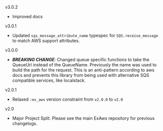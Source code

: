 v3.0.2
- Improved docs 

v3.0.1
- Updated `sqs_message_attribute_name` typespec for `SQS.receive_message` to match AWS support attributes.

v3.0.0
- ***BREAKING CHANGE***: Changed queue specific functions to take the QueueUrl instead of the QueueName. Previously the name was used to build the path for the request. This is an anti-pattern according to aws docs and prevents this library from being used with alternative SQS compatible services, like localstack.

v2.0.1
- Relaxed `:ex_aws` version constraint from `v2.0.0` to `v2.0`

v2.0

- Major Project Split. Please see the main ExAws repository for previous changelogs.

